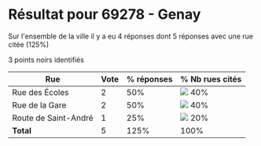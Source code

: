 # Résultat pour 69278 - Genay

Sur l'ensemble de la ville il y a eu 4 réponses dont 5 réponses avec une rue citée (125%)

3 points noirs identifiés

| Rue | Vote | % réponses | % Nb rues cités|
|-----|------|------------|----------------|
| Rue des Écoles | 2 | 50% | <img src="../../img/bar_40.gif" />&nbsp;40%|
| Rue de la Gare | 2 | 50% | <img src="../../img/bar_40.gif" />&nbsp;40%|
| Route de Saint-André | 1 | 25% | <img src="../../img/bar_20.gif" />&nbsp;20%|
| **Total** | 5 | 125% | 100%|
